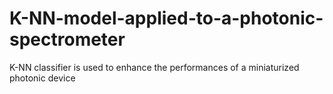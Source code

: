 # K-NN-model-applied-to-a-photonic-spectrometer
K-NN classifier is used to enhance the performances of a miniaturized photonic device 
